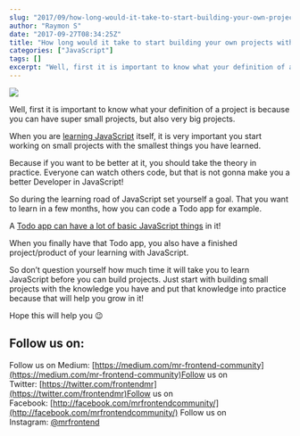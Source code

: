 ```yaml
---
slug: "2017/09/how-long-would-it-take-to-start-building-your-own-projects-with-vanilla-javascript/"
author: "Raymon S"
date: "2017-09-27T08:34:25Z"
title: "How long would it take to start building your own projects with Vanilla JavaScript?"
categories: ["JavaScript"]
tags: []
excerpt: "Well, first it is important to know what your definition of a project is because you can have super..."
---
```


![](https://res.cloudinary.com/raymons/image/upload/c_scale,f_auto,w_900/v1558779974/mr-frontend-banner.jpg)

Well, first it is important to know what your definition of a project is because you can have super small projects, but also very big projects.

When you are [learning JavaScript](https://blog.mrfrontend.org/2016/04/javascript-concepts-need-master-javascript-frameworks-libraries/) itself, it is very important you start working on small projects with the smallest things you have learned.

Because if you want to be better at it, you should take the theory in practice. Everyone can watch others code, but that is not gonna make you a better Developer in JavaScript!

So during the learning road of JavaScript set yourself a goal. That you want to learn in a few months, how you can code a Todo app for example.

A [Todo app can have a lot of basic JavaScript things](https://blog.mrfrontend.org/2017/03/spiceupjsexercise-build-todo-app-vanilla-javascript/) in it!

When you finally have that Todo app, you also have a finished project/product of your learning with JavaScript.

So don’t question yourself how much time it will take you to learn JavaScript before you can build projects. Just start with building small projects with the knowledge you have and put that knowledge into practice because that will help you grow in it!

Hope this will help you 😉

<script src="//widget.manychat.com/493241460881733.js" async="async"></script>

<div class="mcwidget-embed" data-widget-id="528016"></div>

## Follow us on:

Follow us on Medium: [https://medium.com/mr-frontend-community](https://medium.com/mr-frontend-community)Follow us on Twitter: [https://twitter.com/frontendmr](https://twitter.com/frontendmr)Follow us on Facebook: [http://facebook.com/mrfrontendcommunity/](http://facebook.com/mrfrontendcommunity/)
Follow us on Instagram: [@mrfrontend](http://instagram.com/mrfrontend)